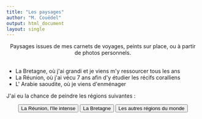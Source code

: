 ```yaml
---
title: "Les paysages"
author: "M. Couëdel"
output: html_document
layout: single
---
```

<center>
Paysages issues de mes carnets de voyages, peints sur place, ou à partir de photos personnels.
</center>
<br>


* La Bretagne, où j'ai grandi et je viens m'y ressourcer tous les ans
* La Réunion, où j'ai vécu 7 ans afin d'y étudier les récifs coralliens
* L' Arabie saoudite, où je viens d'enménager 

J'ai eu la chance de peindre les régions suivantes :
<center>
<a href="/aquarelles/paysages/reunion">
  <button class="btn_bleu"> La Réunion, l'île intense </button></a> 
<a href="/aquarelles/paysages/bretagne">
  <button class="btn_bleu"> La Bretagne </button></a>
<a href="/aquarelles/paysages/voyage">
  <button class="btn_bleu"> Les autres régions du monde </button></a> 
</center>
